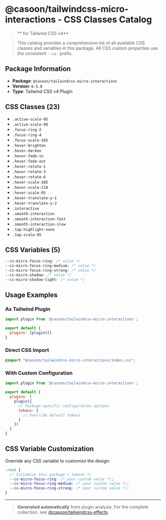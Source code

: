 # @casoon/tailwindcss-micro-interactions - CSS Classes Catalog

> ** for Tailwind CSS v4**

> This catalog provides a comprehensive list of all available CSS classes and variables in this package. All CSS custom properties use the consistent `--cs-` prefix.

## Package Information

- **Package**: `@casoon/tailwindcss-micro-interactions`
- **Version**: `0.5.8`
- **Type**: Tailwind CSS v4 Plugin

## CSS Classes (23)

- `.active-scale-95`
- `.active-scale-98`
- `.focus-ring-2`
- `.focus-ring-4`
- `.focus-scale-105`
- `.hover-brighten`
- `.hover-darken`
- `.hover-fade-in`
- `.hover-fade-out`
- `.hover-rotate-1`
- `.hover-rotate-3`
- `.hover-rotate-6`
- `.hover-scale-105`
- `.hover-scale-110`
- `.hover-scale-95`
- `.hover-translate-y-1`
- `.hover-translate-y-2`
- `.interactive`
- `.smooth-interaction`
- `.smooth-interaction-fast`
- `.smooth-interaction-slow`
- `.tap-highlight-none`
- `.tap-scale-95`

## CSS Variables (5)

```css
--cs-micro-focus-ring: /* value */
--cs-micro-focus-ring-medium: /* value */
--cs-micro-focus-ring-strong: /* value */
--cs-micro-shadow: /* value */
--cs-micro-shadow-light: /* value */
```

## Usage Examples

### As Tailwind Plugin
```js
import plugin from '@casoon/tailwindcss-micro-interactions';

export default {
  plugins: [plugin()]
}
```

### Direct CSS Import
```css
@import "@casoon/tailwindcss-micro-interactions/index.css";
```

### With Custom Configuration
```js
import plugin from '@casoon/tailwindcss-micro-interactions';

export default {
  plugins: [
    plugin({
      // Package-specific configuration options
      tokens: {
        // Override default tokens
      }
    })
  ]
}
```

## CSS Variable Customization

Override any CSS variable to customize the design:

```css
:root {
  /* Customize this package's tokens */
  --cs-micro-focus-ring: /* your custom value */;
  --cs-micro-focus-ring-medium: /* your custom value */;
  --cs-micro-focus-ring-strong: /* your custom value */;
}
```

---

> **Generated automatically** from plugin analysis. For the complete collection, see [@casoon/tailwindcss-effects](https://www.npmjs.com/package/@casoon/tailwindcss-effects).
